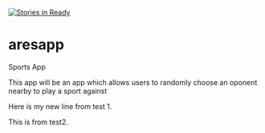 [![Stories in Ready](https://badge.waffle.io/jrdespai/aresapp.png?label=ready&title=Ready)](https://waffle.io/jrdespai/aresapp)
# aresapp
Sports App

This app will be an app which allows users to randomly choose an oponent nearby to play a sport against

Here is my new line from test 1.

This is from test2.